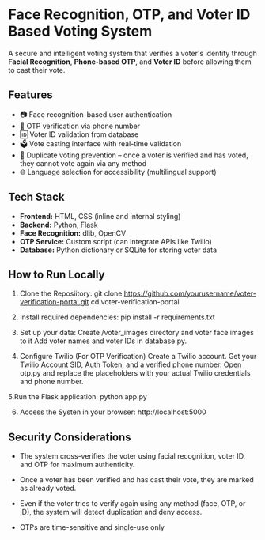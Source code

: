 # Face Recognition, OTP, and Voter ID Based Voting System

A secure and intelligent voting system that verifies a voter's identity through **Facial Recognition**, **Phone-based OTP**, and **Voter ID** before allowing them to cast their vote.

## Features

- 📷 Face recognition-based user authentication
- 📱 OTP verification via phone number
- 🆔 Voter ID validation from database
- 🗳️ Vote casting interface with real-time validation
- 🚫 Duplicate voting prevention – once a voter is verified and has voted, they cannot vote again via any method
- 🌐 Language selection for accessibility (multilingual support)

## Tech Stack

- **Frontend:** HTML, CSS (inline and internal styling)
- **Backend:** Python, Flask
- **Face Recognition:** dlib, OpenCV
- **OTP Service:** Custom script (can integrate APIs like Twilio)
- **Database:** Python dictionary or SQLite for storing voter data

## How to Run Locally

1. Clone the Reposiitory:
   git clone https://github.com/yourusername/voter-verification-portal.git
   cd voter-verification-portal

2. Install required dependencies:
   pip install -r requirements.txt

3. Set up your data:
  Create /voter_images directory and voter face images to it
  Add voter names and voter IDs in database.py.

4. Configure Twilio (For OTP Verification)
   Create a Twilio account.
   Get your Twilio Account SID, Auth Token, and a verified phone number.
   Open otp.py and replace the placeholders with your actual Twilio credentials and phone number.


5.Run the Flask application:
  python app.py

6. Access the Systen in your browser:
  http://localhost:5000

## Security Considerations

- The system cross-verifies the voter using facial recognition, voter ID, and OTP for maximum authenticity.

- Once a voter has been verified and has cast their vote, they are marked as already voted.

- Even if the voter tries to verify again using any method (face, OTP, or ID), the system will detect duplication and deny access.

- OTPs are time-sensitive and single-use only

   
